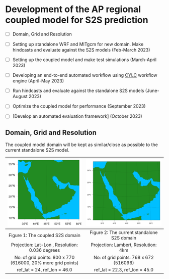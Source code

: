 # Development of the AP regional coupled model for S2S prediction

- [ ] Domain, Grid and Resolution
- [ ] Setting up standalone WRF and MITgcm for new domain. Make hindcasts and evaluate against the S2S models (Feb-March 2023)
- [ ] Setting up the coupled model and make test simulations (March-April 2023)
- [ ] Developing an end-to-end automated workflow using [CYLC](https://cylc.github.io) workflow engine (April-May 2023)
- [ ] Run hindcasts and evaluate against the standalone S2S models (June-August 2023)
- [ ] Optimize the coupled model for performance (September 2023)
- [ ] [Develop an automated evaluation framework] (October 2023)



## Domain, Grid and Resolution
The coupled model domain will be kept as similar/close as possible to the current standalone S2S model.

| ![Coupled S2S domain](assets/images/wps_dom_S2SCoupled2.png) | ![Current S2S domain](assets/images/wps_dom_S2SWRF.png) |
|:--:|:--:|
| Figure 1: The coupled S2S domain | Figure 2: The current standalone S2S domain |
| Projection: Lat-Lon , Resolution: 0.036 degrees | Projection: Lambert, Resolution: 4km | 
| No: of grid points: 800 x 770 (616000, 20% more grid points) | No: of grid points: 768 x 672 (516096) |
| ref_lat   =  24, ref_lon   =  46.0 | ref_lat   =  22.3, ref_lon   =  45.0 |

<br>

<!-- | ![Coupled S2S domain 1](assets/images/wps_dom_S2SCoupled1.png) |
|:--:|
| Figure 2: The coupled S2S domain 1 |
| Projection: Lat-Lon (Cyllindrical Equidistant), Resolution: 0.036 degrees |
| No: of grid points: 900 x 800 (720000, 40% more grid points) |
| ref_lat   =  24, ref_lon   =  44.0 |


<br> -->


<!-- The initial plan is to use identical horizontal grids for both atmosphere and ocean to eliminate the complication of regridding winds near steep orography and complex coastlines (Sun et al. 2019, 2021).  -->


##